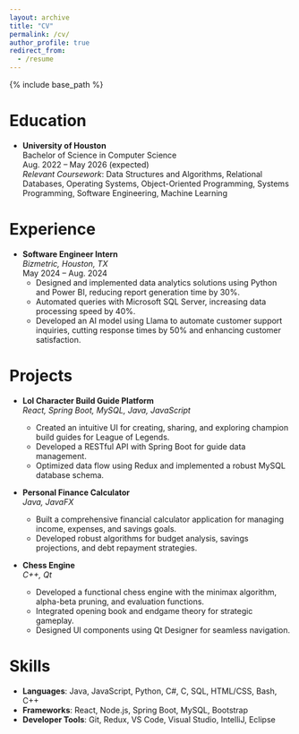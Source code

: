 ```yaml
---
layout: archive
title: "CV"
permalink: /cv/
author_profile: true
redirect_from:
  - /resume
---
```


{% include base_path %}

Education
======
* **University of Houston**  
  Bachelor of Science in Computer Science  
  Aug. 2022 – May 2026 (expected)  
  *Relevant Coursework*: Data Structures and Algorithms, Relational Databases, Operating Systems, Object-Oriented Programming, Systems Programming, Software Engineering, Machine Learning

Experience
======
* **Software Engineer Intern**  
  *Bizmetric, Houston, TX*  
  May 2024 – Aug. 2024  
  - Designed and implemented data analytics solutions using Python and Power BI, reducing report generation time by 30%.
  - Automated queries with Microsoft SQL Server, increasing data processing speed by 40%.
  - Developed an AI model using Llama to automate customer support inquiries, cutting response times by 50% and enhancing customer satisfaction.

Projects
======
* **Lol Character Build Guide Platform**  
  *React, Spring Boot, MySQL, Java, JavaScript*  
  - Created an intuitive UI for creating, sharing, and exploring champion build guides for League of Legends.
  - Developed a RESTful API with Spring Boot for guide data management.
  - Optimized data flow using Redux and implemented a robust MySQL database schema.

* **Personal Finance Calculator**  
  *Java, JavaFX*  
  - Built a comprehensive financial calculator application for managing income, expenses, and savings goals.
  - Developed robust algorithms for budget analysis, savings projections, and debt repayment strategies.

* **Chess Engine**  
  *C++, Qt*  
  - Developed a functional chess engine with the minimax algorithm, alpha-beta pruning, and evaluation functions.
  - Integrated opening book and endgame theory for strategic gameplay.
  - Designed UI components using Qt Designer for seamless navigation.

Skills
======
* **Languages**: Java, JavaScript, Python, C#, C, SQL, HTML/CSS, Bash, C++  
* **Frameworks**: React, Node.js, Spring Boot, MySQL, Bootstrap  
* **Developer Tools**: Git, Redux, VS Code, Visual Studio, IntelliJ, Eclipse  
  
